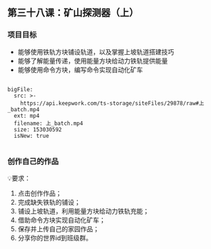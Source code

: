 

<script>  window.global.courseIdentity = 'papa_planet-8' </script>
<script src="https://qiniu-public.keepwork.com/videoProcessEvent.js"></script>

## 第三十八课：矿山探测器（上）


### 项目目标
  - 能够使用铁轨方块铺设轨道，以及掌握上坡轨道搭建技巧
  - 能够了解能量传递，使用能量方块给动力铁轨提供能量
  - 能够使用命令方块，编写命令实现自动化矿车
  

```@BigFile

bigFile:
  src: >-
    https://api.keepwork.com/ts-storage/siteFiles/29878/raw#上_batch.mp4
  ext: mp4
  filename: 上_batch.mp4
  size: 153030592
  isNew: true
          
```

### 创作自己的作品
  
💡要求：
1. 点击创作作品；
2. 完成缺失铁轨的铺设；
3. 铺设上坡轨道，利用能量方块给动力铁轨充能；
4. 借助命令方块实现自动化矿车；
5. 保存并上传自己的家园作品；
6. 分享你的世界id到班级群。
